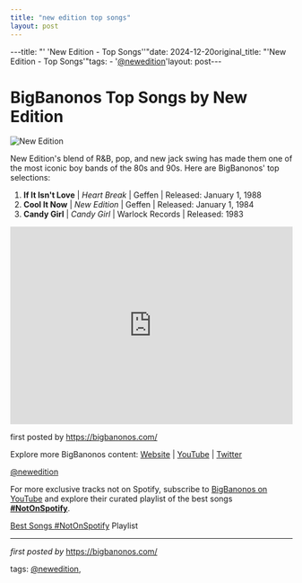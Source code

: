 ```yaml
---
title: "new edition top songs"
layout: post
---
```

---title: "' 'New Edition - Top Songs''"date: 2024-12-20original_title: "'New Edition - Top Songs'"tags:  - '[@newedition](/tags/newedition/)'layout: post---<h1>BigBanonos Top Songs by New Edition</h1><img alt="New Edition" src="https://i.ytimg.com/vi/ReI6gvzVP0Y/maxresdefault.jpg" /> <p>New Edition's blend of R&B, pop, and new jack swing has made them one of the most iconic boy bands of the 80s and 90s. Here are BigBanonos' top selections:</p> <ol> <li><strong>If It Isn't Love</strong> | <em>Heart Break</em> | Geffen | Released: January 1, 1988</li> <li><strong>Cool It Now</strong> | <em>New Edition</em> | Geffen | Released: January 1, 1984</li> <li><strong>Candy Girl</strong> | <em>Candy Girl</em> | Warlock Records | Released: 1983</li></ol> <div> <iframe allow="autoplay; clipboard-write; encrypted-media; fullscreen; picture-in-picture" frameborder="0" height="352" loading="lazy" src="https://open.spotify.com/embed/playlist/4ylPX4yPDSF6PFzWxdLeMN?utm_source=generator" width="100%"></iframe></div> <p>first posted by <a href="https://bigbanonos.com/">https://bigbanonos.com/</a></p> <div> <p>Explore more BigBanonos content: <a href="https://bigbanonos.com/">Website</a> | <a href="https://www.youtube.com/[@BigBanonos](/tags/BigBanonos/)">YouTube</a> | <a href="https://x.com/bigbanonos">Twitter</a></p></div> <!--Tags--><p>[@newedition](/tags/newedition/)</p><!--Subscribe and Playlist Links--><div>    <p>For more exclusive tracks not on Spotify, subscribe to <a href="https://www.youtube.com/[@BigBanonos](/tags/BigBanonos/)" target="_blank">BigBanonos on YouTube</a> and explore their curated playlist of the best songs <strong>[#NotOnSpotify](/tags/NotOnSpotify/)</strong>.</p>    <p><a href="https://www.youtube.com/playlist?list=PLtuNtuTatqI0kFahUCbtbfenC_ET5O_tr" target="_blank">Best Songs [#NotOnSpotify](/tags/NotOnSpotify/) Playlist<br /></a></p></div><hr /><p><em>first posted by</em> <a href="https://bigbanonos.com/" rel="noopener" target="_new">https://bigbanonos.com/</a></p><p>tags: [@newedition](/tags/newedition/),</p>